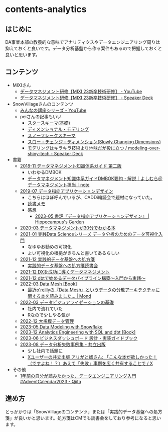 # contents-analytics

## はじめに

DA事業本部の教養的な意味でアナリティクスやデータエンジニアリング周りは抑えておくと良いです。データ分析基盤から作る案件もあるので把握しておくと良いと思います。

## コンテンツ

- MIXIさん
  - [データマネジメント研修【MIXI 23新卒技術研修】 - YouTube](https://www.youtube.com/watch?v=94U_sMinA8Q)
  - [データマネジメント研修【MIXI 23新卒技術研修】 - Speaker Deck](https://speakerdeck.com/mixi_engineers/2023-datamanagement-training)
- SnowVillageさんのコンテンツ
  - [みんなの講座シリーズ - YouTube](https://www.youtube.com/playlist?list=PLVj4iIZgzTAoXZV7kvGq6C3USe78DnHGC)
  - peiさんの記事もいい
    - [スタースキーマ(基礎)](https://zenn.dev/pei0804/articles/star-schema-design)
    - [ディメンショナル・モデリング](https://zenn.dev/pei0804/articles/dimensional-modeling)
    - [スノーフレークスキーマ](https://zenn.dev/pei0804/articles/snowflake-schema)
    - [スロー・チェンジ・ディメンション(Slowly Changing Dimensions)](https://zenn.dev/pei0804/articles/slowly-changing-dimensions)
    - [モデリングはキラキラ技術より地味だが役に立つ / modeling-over-shiny-tech - Speaker Deck](https://speakerdeck.com/pei0804/modeling-over-shiny-tech)
- 書籍
  - [2018-11 データマネジメント知識体系ガイド 第二版](https://www.amazon.co.jp/dp/4296100491)
    - いわゆるDMBOK
    - [データマネジメント知識体系ガイドDMBOK要約・解説｜よしむら＠データマネジメント担当｜note](https://note.com/datamanagement/m/m3f27a63bfe25)
  - [2019-07 データ指向アプリケーションデザイン](https://www.oreilly.co.jp/books/9784873118703/)
    - こちらはほぼ呼んでいるが、CADDi輪読会で題材になっていた。
    - [読書メモ](./2019-07-18_data-intensive-applications-design.md)
    - 感想
      - [2023-05 書評『データ指向アプリケーションデザイン』 | Hippocampus's Garden](https://hippocampus-garden.com/book_review_kleppmann/)
  - [2020-03 データマネジメントが30分でわかる本](https://www.amazon.co.jp/dp/B085W4YSZJ)
  - [2021-01 実践Data Scienceシリーズ データ分析のためのデータ可視化入門](https://www.amazon.co.jp/dp/4065164044)
    - なゆゆお勧めの可視化
    - よい可視化の根拠がきちんと書いてあるらしい
  - [2021-12 実践的データ基盤への処方箋](https://gihyo.jp/book/2021/978-4-297-12445-8)
    - [実践的データ基盤への処方箋読書会](https://www.notion.so/3fb8cff702cf46dc9e600cda2ce9ef13?pvs=21)
  - [2021-12 DXを成功に導くデータマネジメント](https://www.amazon.co.jp/dp/4798171379)
  - [2021-12 dbtで始めるデータパイプライン構築〜入門から実践〜](https://zenn.dev/dbt_tokyo/books/537de43829f3a0)
  - [2022-03 Data Mesh [Book]](https://www.oreilly.com/library/view/data-mesh/9781492092384/)
    - [最近o'reillyの『Data Mesh』というデータの分散アーキテクチャに関する本を読みました… | Mond](https://mond.how/topics/4zmeukz6fd2jqcn)
  - [2022-03 データビジュアライゼーションの基礎](https://www.amazon.co.jp/dp/4873119537)
    - 社内で流れていた
    - Rなので少しやる気が
  - [2022-12 大規模データ管理](https://www.oreilly.co.jp/books/9784814400089/)
  - [2023-05 Data Modeling with Snowflake](https://www.amazon.co.jp/dp/1837634459)
  - [2023-12 Analytics Engineering with SQL and dbt [Book]](https://www.oreilly.com/library/view/analytics-engineering-with/9781098142377/)
  - [2023-06 ビジネスダッシュボード 設計・実装ガイドブック](https://www.shoeisha.co.jp/book/detail/9784798177649)
  - [2023-08 データ分析失敗事例集 - 共立出版](https://www.kyoritsu-pub.co.jp/book/b10032587.html)
    - 少し社内で話題に
    - [Xユーザーの共立出版 アリがと蟻さん: 「こんな本が欲しかった！（ですよね！？）あえて「失敗」事例を広く共有することで / X](https://twitter.com/1738310/status/1666329421966635011)
- その他
    - [1年前の自分が読みたかった、データエンジニアリング入門 #AdventCalendar2023 - Qiita](https://qiita.com/SoySoySoyB/items/44fda40de0276a83957a)

## 進め方

とっかかりは「SnowVillageのコンテンツ」または「実践的データ基盤への処方箋」が良いかと思います。処方箋はCMでも読書会をしており参考になると思います。
